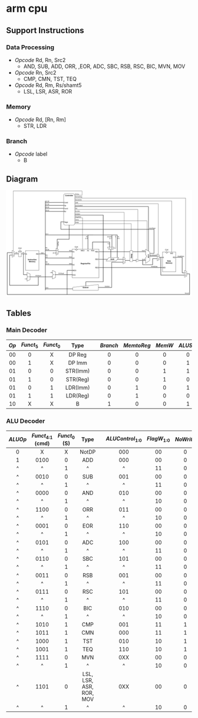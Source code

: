 # arm cpu

## Support Instructions

### Data Processing

* *Opcode* Rd, Rn, Src2
  * AND, SUB, ADD, ORR, ,EOR, ADC, SBC, RSB, RSC, BIC, MVN, MOV
* *Opcode* Rn, Src2
  * CMP, CMN, TST, TEQ
* *Opcode* Rd, Rm, Rs/shamt5
  * LSL, LSR, ASR, ROR

### Memory

* *Opcode* Rd, [Rn, Rm]
  * STR, LDR

### Branch

* *Opcode* label
  * B

## Diagram

![arm_cpu_diagram](./asset/arm_cpu_diagram.drawio.png "arm_cpu_diagram")

## Tables

### Main Decoder

| *Op*  | *Funct*<sub>5</sub> | *Funct*<sub>0</sub> |   Type   |     | *Branch* | *MemtoReg* | *MemW* | *ALUSrc* | *ImmSrc* | *RegW* | *RegSrc* | *ALUOp* |
| :---: | :-----------------: | :-----------------: | :------: | --- | :------: | :--------: | :----: | :------: | :------: | :----: | :------: | :-----: |
|  00   |          0          |          X          |  DP Reg  |     |    0     |     0      |   0    |    0     |    XX    |   1    |    0    |    1    |
|  00   |          1          |          X          |  DP Imm  |     |    0     |     0      |   0    |    1     |    00    |   1    |    0    |    1    |
|  01   |          0          |          0          | STR(Imm) |     |    0     |     0      |   1    |    1     |    01    |   0    |    0    |    0    |
|  01   |          1          |          0          | STR(Reg) |     |    0     |     0      |   1    |    0     |    01    |   0    |    0    |    0    |
|  01   |          0          |          1          | LDR(Imm) |     |    0     |     1      |   0    |    1     |    01    |   1    |    0    |    0    |
|  01   |          1          |          1          | LDR(Reg) |     |    0     |     1      |   0    |    0     |    01    |   1    |    0    |    0    |
|  10   |          X          |          X          |    B     |     |    1     |     0      |   0    |    1     |    10    |   0    |    1    |    0    |

### ALU Decoder

| *ALUOp* | *Funct*<sub>4:1</sub> (cmd) | *Funct*<sub>0</sub> (S) |          Type           |     | *ALUControl*<sub>1:0</sub> | *FlagW*<sub>1:0</sub> | *NoWrite* | *Shift* | *Swap* | *inv* |
| :-----: | :-------------------------: | :---------------------: | :---------------------: | --- | :------------------------: | :-------------------: | :-------: | :-----: | :----: | :---: |
|    0    |              X              |            X            |          NotDP          |     |            000             |          00           |     0     |    0    |   0    |   0   |
|    1    |            0100             |            0            |           ADD           |     |            000             |          00           |     0     |    0    |   0    |   0   |
|    ^    |              ^              |            1            |            ^            |     |             ^              |          11           |     0     |    0    |   0    |   0   |
|    ^    |            0010             |            0            |           SUB           |     |            001             |          00           |     0     |    0    |   0    |   0   |
|    ^    |              ^              |            1            |            ^            |     |             ^              |          11           |     0     |    0    |   0    |   0   |
|    ^    |            0000             |            0            |           AND           |     |            010             |          00           |     0     |    0    |   0    |   0   |
|    ^    |              ^              |            1            |            ^            |     |             ^              |          10           |     0     |    0    |   0    |   0   |
|    ^    |            1100             |            0            |           ORR           |     |            011             |          00           |     0     |    0    |   0    |   0   |
|    ^    |              ^              |            1            |            ^            |     |             ^              |          10           |     0     |    0    |   0    |   0   |
|    ^    |            0001             |            0            |           EOR           |     |            110             |          00           |     0     |    0    |   0    |   0   |
|    ^    |              ^              |            1            |            ^            |     |             ^              |          10           |     0     |    0    |   0    |   0   |
|    ^    |            0101             |            0            |           ADC           |     |            100             |          00           |     0     |    0    |   0    |   0   |
|    ^    |              ^              |            1            |            ^            |     |             ^              |          11           |     0     |    0    |   0    |   0   |
|    ^    |            0110             |            0            |           SBC           |     |            101             |          00           |     0     |    0    |   0    |   0   |
|    ^    |              ^              |            1            |            ^            |     |             ^              |          11           |     0     |    0    |   0    |   0   |
|    ^    |            0011             |            0            |           RSB           |     |            001             |          00           |     0     |    0    |   1    |   0   |
|    ^    |              ^              |            1            |            ^            |     |             ^              |          11           |     0     |    0    |   1    |   0   |
|    ^    |            0111             |            0            |           RSC           |     |            101             |          00           |     0     |    0    |   1    |   0   |
|    ^    |              ^              |            1            |            ^            |     |             ^              |          11           |     0     |    0    |   1    |   0   |
|    ^    |            1110             |            0            |           BIC           |     |            010             |          00           |     0     |    0    |   0    |   1   |
|    ^    |              ^              |            1            |            ^            |     |             ^              |          10           |     0     |    0    |   0    |   1   |
|    ^    |            1010             |            1            |           CMP           |     |            001             |          11           |     1     |    0    |   0    |   0   |
|    ^    |            1011             |            1            |           CMN           |     |            000             |          11           |     1     |    0    |   0    |   0   |
|    ^    |            1000             |            1            |           TST           |     |            010             |          10           |     1     |    0    |   0    |   0   |
|    ^    |            1001             |            1            |           TEQ           |     |            110             |          10           |     1     |    0    |   0    |   0   |
|    ^    |            1111             |            0            |           MVN           |     |            0XX             |          00           |     0     |    1    |   0    |   1   |
|    ^    |              ^              |            1            |            ^            |     |             ^              |          10           |     0     |    1    |   0    |   0   |
|    ^    |            1101             |            0            | LSL, LSR, ASR, ROR, MOV |     |            0XX             |          00           |     0     |    1    |   0    |   0   |
|    ^    |              ^              |            1            |            ^            |     |             ^              |          10           |     0     |    1    |   0    |   0   |
